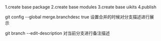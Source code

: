 1.create base package
2.create base modules
3.create base uikits
4.publish

git config --global merge.branchdesc true 设置合并的时候对分支描述进行展示

git branch --edit-description 对当前分支进行备注描述

